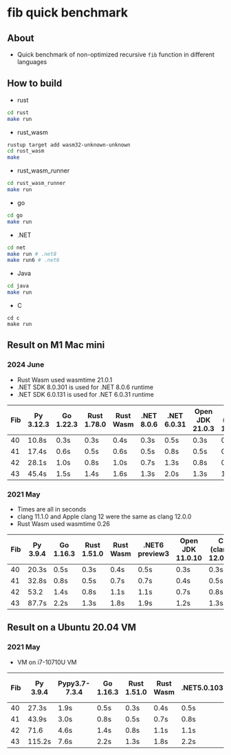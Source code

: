 # fib quick benchmark

## About

* Quick benchmark of non-optimized recursive `fib` function in different languages

## How to build

* rust

```bash
cd rust
make run
```

* rust_wasm

```bash
rustup target add wasm32-unknown-unknown
cd rust_wasm
make
```

* rust_wasm_runner

```bash
cd rust_wasm_runner
make run
```

* go

```bash
cd go
make run
```

* .NET

```bash
cd net
make run # .net8
make run6 # .net6
```

* Java

```bash
cd java
make run
```

* C

```
cd c
make run
```

## Result on M1 Mac mini

### 2024 June

* Rust Wasm used wasmtime 21.0.1
* .NET SDK 8.0.301 is used for .NET 8.0.6 runtime
* .NET SDK 6.0.131 is used for .NET 6.0.31 runtime

| Fib | Py 3.12.3 | Go 1.22.3 | Rust 1.78.0 | Rust Wasm | .NET 8.0.6 | .NET 6.0.31 | Open JDK 21.0.3 | C (clang 18.1.6) |
| --- | --------- | --------- | ----------- | --------- | ---------- | ----------- | --------------- | ---------------- |
| 40  | 10.8s     | 0.3s      | 0.3s        | 0.4s      | 0.3s       | 0.5s        | 0.3s            | 0.3s             |
| 41  | 17.4s     | 0.6s      | 0.5s        | 0.6s      | 0.5s       | 0.8s        | 0.5s            | 0.5s             |
| 42  | 28.1s     | 1.0s      | 0.8s        | 1.0s      | 0.7s       | 1.3s        | 0.8s            | 0.8s             |
| 43  | 45.4s     | 1.5s      | 1.4s        | 1.6s      | 1.3s       | 2.0s        | 1.3s            | 1.3s             |

### 2021 May

* Times are all in seconds
* clang 11.1.0 and Apple clang 12 were the same as clang 12.0.0
* Rust Wasm used wasmtime 0.26

| Fib | Py 3.9.4 | Go 1.16.3 | Rust 1.51.0 | Rust Wasm | .NET6 preview3 | Open JDK 11.0.10 | C (clang 12.0.0) |
| --- | -------- | --------- | ----------- | --------- | -------------- | ---------------- | ---------------- |
| 40  | 20.3s    | 0.5s      | 0.3s        | 0.4s      | 0.5s           | 0.3s             | 0.3s             |
| 41  | 32.8s    | 0.8s      | 0.5s        | 0.7s      | 0.7s           | 0.4s             | 0.5s             |
| 42  | 53.2     | 1.4s      | 0.8s        | 1.1s      | 1.1s           | 0.7s             | 0.8s             |
| 43  | 87.7s    | 2.2s      | 1.3s        | 1.8s      | 1.9s           | 1.2s             | 1.3s             |

## Result on a Ubuntu 20.04 VM

### 2021 May

* VM on i7-10710U VM

| Fib | Py 3.9.4 | Pypy3.7-7.3.4 | Go 1.16.3 | Rust 1.51.0 | Rust Wasm | .NET5.0.103    | Open JDK 11.0.10 | C (clang 11.0.0) | C (gcc 9.3.0) |
| --- | -------- | ------------- | --------- | ----------- | --------- | -------------- | ---------------- | ---------------- | ------------- |
| 40  | 27.3s    | 1.9s          | 0.5s      | 0.3s        | 0.4s      | 0.5s           | 0.4s             | 0.2s             | 0.3s          |
| 41  | 43.9s    | 3.0s          | 0.8s      | 0.5s        | 0.7s      | 0.8s           | 0.6s             | 0.4s             | 0.5s          |
| 42  | 71.6     | 4.6s          | 1.4s      | 0.8s        | 1.1s      | 1.1s           | 1.0s             | 0.6s             | 0.8s          |
| 43  | 115.2s   | 7.6s          | 2.2s      | 1.3s        | 1.8s      | 2.2s           | 1.6s             | 0.9s             | 1.2s          |

